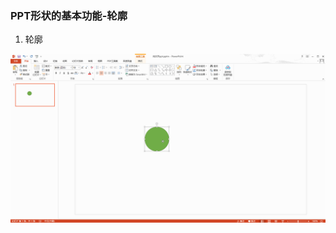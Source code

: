 ### PPT形状的基本功能-轮廓



1. 轮廓

![轮廓](https://raw.githubusercontent.com/huxiaoning/img/master/20201023222730.gif)